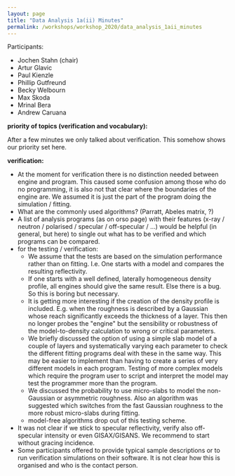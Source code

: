 ```yaml
---
layout: page
title: "Data Analysis 1a(ii) Minutes"
permalink: /workshops/workshop_2020/data_analysis_1aii_minutes
---
```


Participants:
- Jochen Stahn (chair)
- Artur Glavic
- Paul Kienzle
- Phillip Gutfreund
- Becky Welbourn
- Max Skoda
- Mrinal Bera
- Andrew Caruana

**priority of topics (verification and vocabulary):**

After a few minutes we only talked about verification.
This somehow shows our priority set here.

**verification:**
- At the moment for verification there is no distinction needed between engine and program. This caused some confusion among those who do no programming, it is also not that clear where the boundaries of the engine are. We assumed it is just the part of the program doing the simulation / fitting.
- What are the commonly used algorithms? (Parratt, Abeles matrix, ?)
- A list of analysis programs (as on orso page) with their features (x-ray / neutron / polarised / specular / off-specular / ...) would be helpful (in general, but here) to single out what has to be verified and which programs can be compared.
- for the testing / verification:
  - We assume that the tests are based on the simulation performance rather than on fitting. I.e. One starts with a model and compares the resulting reflectivity.
  - If one starts with a well defined, laterally homogeneous density profile, all engines should give the same result. Else there is a bug. So this is boring but necessary.
  - It is getting more interesting if the creation of the density profile is included. E.g. when the roughness is described by a Gaussian whose reach significantly exceeds the thickness of a layer. This then no longer probes the "engine" but the sensibility or robustness of the model-to-density calculation to wrong or critical parameters.
  - We briefly discussed the option of using a simple slab model of a couple of layers and systematically varying each parameter to check the different fitting programs deal with these in the same way. This may be easier to implement than having to create a series of very different models in each program. Testing of more complex models which require the program user to script and interpret the model may test the programmer more than the program.
  - We discussed the probability to use micro-slabs to model the non-Gaussian or asymmetric roughness. Also an algorithm was suggested which switches from the fast Gaussian roughness to the more robust micro-slabs during fitting.
  - model-free algorithms drop out of this testing scheme.
-	It was not clear if we stick to specular reflectivity, verify also off-specular intensity or even GISAX/GISANS. We recommend to start without gracing incidence.
-	Some participants offered to provide typical sample descriptions or to run verification simulations on their software. It is not clear how this is organised and who is the contact person.
